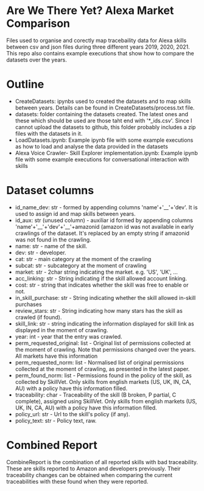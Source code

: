 # Are We There Yet? Alexa Market Comparison
Files used to organise and corectly map tracebaility data for Alexa skills between csv and json files during three different years 2019, 2020, 2021. This repo also contains example executions that show how to compare the datasets over the years.

# Outline
<ul>
  <li>CreateDatasets: ipynbs used to created the datasets and to map skills between years. Details can be found in CreateDatasets/process.txt file.</li>
  <li>datasets: folder containing the datasets created. The latest ones and these which should be used are those taht end with '*_ids.csv'. Since I cannot upload the datasets to github, this folder probably includes a zip files with the datasets in it.</li>
  <li>LoadDatasets.ipynb: Example ipynb file with some example executions as how to load and analyse the data provided in the datasets</li>
  <li>Alexa Voice Crawler- Skill Explorer implementation.ipynb: Example ipynb file with some example executions for conversational interaction with skills </li>
</ul>

# Dataset columns
<ul>
  <li>id_name_dev: str - formed by appending columns 'name'+'__'+'dev'. It is used to assign id and map skills between years.</li> 
  <li>id_aux: str (unused column) - auxiliar id formed by appending columns 'name'+'__'+'dev'+'__'+amazonid (amazon id was not available in early crawlings of the dataset. It's replaced by an empty string if amazonid was not found in the crawling. </li>
  <li>name: str - name of the skill.</li> 
  <li>dev: str - developer.</li>
  <li>cat: str - main category at the moment of the crawling</li>
  <li>subcat: str - subcategory at the moment of crawling</li>
  <li>market: str - 2char string indicating the market. e.g. 'US', 'UK', ...</li>
  <li>acc_linking: str - String indicating if the skill allowed account linking. </li>
  <li>cost: str - string that indicates whether the skill was free to enable or not.</li>
  <li>in_skill_purchase: str - String indicating whether the skill allowed in-skill purchases </li>
  
  <li>review_stars: str - String indicating how many stars has the skill as crawled (if found). </li>
  <li>skill_link: str - string indicating the information displayed for skill link as displayed in the moment of crawling.</li>
  <li>year: int - year that the entry was crawled.</li>
  <li>perm_requested_original: list<str> - Original list of permissions collected at the moment of crawling. Note that permissions changed over the years. All markets have this information </li>
  <li>perm_requested_norm: list<str> - Normalised list of original permissions collected at the moment of crawling, as presented in the latest paper.</li>
  <li>perm_found_norm: list<str> - Permissions found in the policy of the skill, as collected by SkillVet. Only skills from english markets (US, UK, IN, CA, AU) with a policy have this information filled.</li>
  <li>traceability: char - Traceability of the skill (B broken, P partial, C complete), assigned using SkillVet. Only skills from english markets (US, UK, IN, CA, AU) with a policy have this information filled.</li>
  <li>policy_url: str - Url to the skill's policy (if any).</li>
  <li>policy_text: str - Policy text, raw.</li> 
</ul>

# Combined Report
CombineReport is the combination of all reported skills with bad traceability. These are skills reported to Amazon and developers previously. Their traceability changes can be obtained when comparing the current traceabilities with these found when they were reported.

